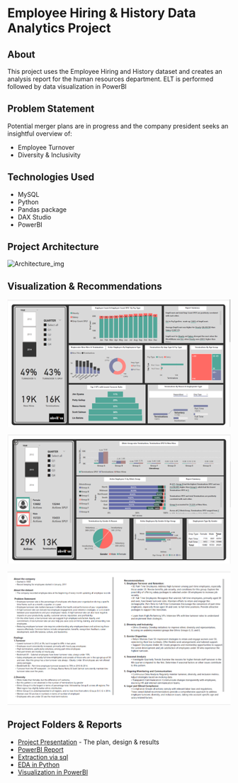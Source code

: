 # Employee Hiring & History Data Analytics Project
## About

This project uses the Employee Hiring and History dataset and creates an analysis report for the human resources department.
ELT is performed followed by data visualization in PowerBI

## Problem Statement
Potential merger plans are in progress and the company president seeks an insightful overview of:
* Employee Turnover
* Diversity & Inclusivity

## Technologies Used
* MySQL
* Python
* Pandas package
* DAX Studio
* PowerBI

## Project Architecture
![Architecture_img](documentation/project_architecture.png)

## Visualization & Recommendations

![Visualization_1](documentation/images/v1.png)

![Visualization_1](documentation/images/v2.png)

![Visualization_1](documentation/images/v3.png)


## Project Folders & Reports
* [Project Presentation](documentation/Project_Presentation.pdf) - The plan, design & results
* [PowerBI Report](powerbi/PowerBI_Report.pdf)
* [Extraction via sql](sql)
* [EDA in Python](python) 
* [Visualization in PowerBI](powerbi)